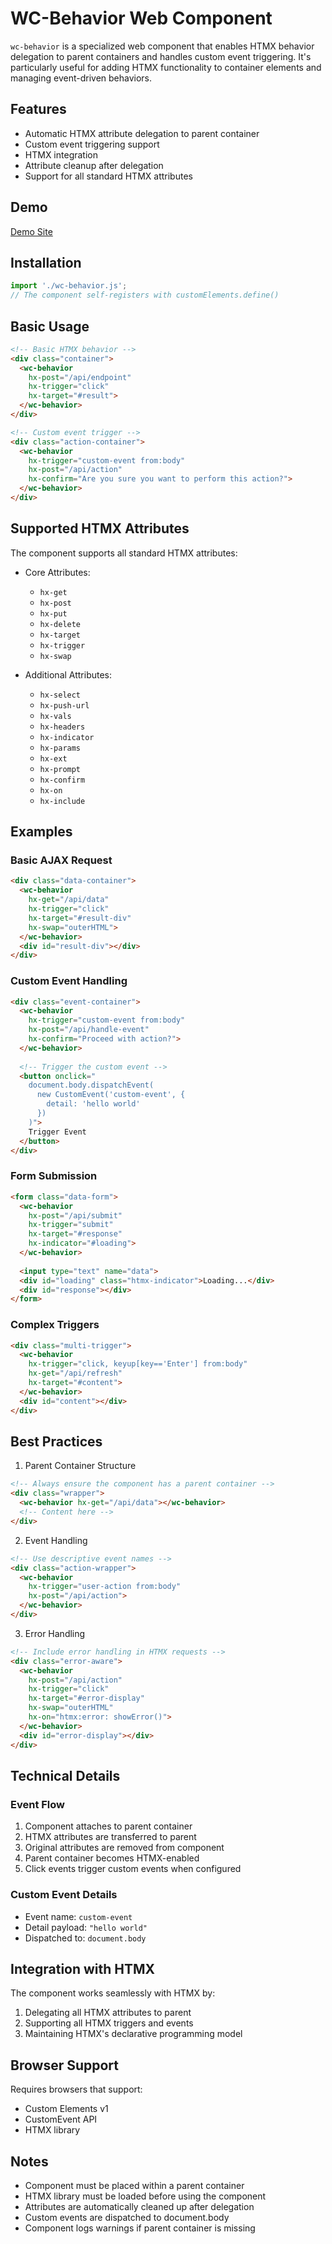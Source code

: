 # WC-Behavior Web Component

`wc-behavior` is a specialized web component that enables HTMX behavior delegation to parent containers and handles custom event triggering. It's particularly useful for adding HTMX functionality to container elements and managing event-driven behaviors.

## Features

- Automatic HTMX attribute delegation to parent container
- Custom event triggering support
- HTMX integration
- Attribute cleanup after delegation
- Support for all standard HTMX attributes

## Demo
[Demo Site](https://mattduffield.github.io/wave-css/views/)

## Installation

```javascript
import './wc-behavior.js';
// The component self-registers with customElements.define()
```

## Basic Usage

```html
<!-- Basic HTMX behavior -->
<div class="container">
  <wc-behavior 
    hx-post="/api/endpoint"
    hx-trigger="click"
    hx-target="#result">
  </wc-behavior>
</div>

<!-- Custom event trigger -->
<div class="action-container">
  <wc-behavior
    hx-trigger="custom-event from:body"
    hx-post="/api/action"
    hx-confirm="Are you sure you want to perform this action?">
  </wc-behavior>
</div>
```

## Supported HTMX Attributes

The component supports all standard HTMX attributes:

- Core Attributes:
  - `hx-get`
  - `hx-post`
  - `hx-put`
  - `hx-delete`
  - `hx-target`
  - `hx-trigger`
  - `hx-swap`

- Additional Attributes:
  - `hx-select`
  - `hx-push-url`
  - `hx-vals`
  - `hx-headers`
  - `hx-indicator`
  - `hx-params`
  - `hx-ext`
  - `hx-prompt`
  - `hx-confirm`
  - `hx-on`
  - `hx-include`

## Examples

### Basic AJAX Request
```html
<div class="data-container">
  <wc-behavior
    hx-get="/api/data"
    hx-trigger="click"
    hx-target="#result-div"
    hx-swap="outerHTML">
  </wc-behavior>
  <div id="result-div"></div>
</div>
```

### Custom Event Handling
```html
<div class="event-container">
  <wc-behavior
    hx-trigger="custom-event from:body"
    hx-post="/api/handle-event"
    hx-confirm="Proceed with action?">
  </wc-behavior>
  
  <!-- Trigger the custom event -->
  <button onclick="
    document.body.dispatchEvent(
      new CustomEvent('custom-event', { 
        detail: 'hello world' 
      })
    )">
    Trigger Event
  </button>
</div>
```

### Form Submission
```html
<form class="data-form">
  <wc-behavior
    hx-post="/api/submit"
    hx-trigger="submit"
    hx-target="#response"
    hx-indicator="#loading">
  </wc-behavior>
  
  <input type="text" name="data">
  <div id="loading" class="htmx-indicator">Loading...</div>
  <div id="response"></div>
</form>
```

### Complex Triggers
```html
<div class="multi-trigger">
  <wc-behavior
    hx-trigger="click, keyup[key=='Enter'] from:body"
    hx-get="/api/refresh"
    hx-target="#content">
  </wc-behavior>
  <div id="content"></div>
</div>
```

## Best Practices

1. Parent Container Structure
```html
<!-- Always ensure the component has a parent container -->
<div class="wrapper">
  <wc-behavior hx-get="/api/data"></wc-behavior>
  <!-- Content here -->
</div>
```

2. Event Handling
```html
<!-- Use descriptive event names -->
<div class="action-wrapper">
  <wc-behavior
    hx-trigger="user-action from:body"
    hx-post="/api/action">
  </wc-behavior>
</div>
```

3. Error Handling
```html
<!-- Include error handling in HTMX requests -->
<div class="error-aware">
  <wc-behavior
    hx-post="/api/action"
    hx-trigger="click"
    hx-target="#error-display"
    hx-swap="outerHTML"
    hx-on="htmx:error: showError()">
  </wc-behavior>
  <div id="error-display"></div>
</div>
```

## Technical Details

### Event Flow
1. Component attaches to parent container
2. HTMX attributes are transferred to parent
3. Original attributes are removed from component
4. Parent container becomes HTMX-enabled
5. Click events trigger custom events when configured

### Custom Event Details
- Event name: `custom-event`
- Detail payload: `"hello world"`
- Dispatched to: `document.body`

## Integration with HTMX

The component works seamlessly with HTMX by:
1. Delegating all HTMX attributes to parent
2. Supporting all HTMX triggers and events
3. Maintaining HTMX's declarative programming model

## Browser Support

Requires browsers that support:
- Custom Elements v1
- CustomEvent API
- HTMX library

## Notes

- Component must be placed within a parent container
- HTMX library must be loaded before using the component
- Attributes are automatically cleaned up after delegation
- Custom events are dispatched to document.body
- Component logs warnings if parent container is missing

